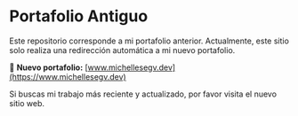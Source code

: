 # Portafolio Antiguo

Este repositorio corresponde a mi portafolio anterior. Actualmente, este sitio solo realiza una redirección automática a mi nuevo portafolio.

🔗 **Nuevo portafolio:** [www.michellesegv.dev](https://www.michellesegv.dev)

Si buscas mi trabajo más reciente y actualizado, por favor visita el nuevo sitio web.
